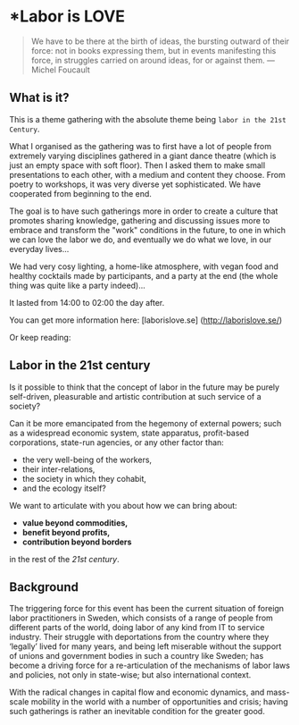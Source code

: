 # *Labor is LOVE

> We have to be there at the birth of ideas, the bursting outward of their force: not in books expressing them, but in events manifesting this force, in struggles carried on around ideas, for or against them.
― Michel Foucault

## What is it?
This is a theme gathering with the absolute theme being `labor in the 21st Century`.

What I organised as the gathering was to first have a lot of people from extremely varying disciplines gathered in a giant dance theatre (which is just an empty space with soft floor). Then I asked them to make small presentations to each other, with a medium and content they choose. From poetry to workshops, it was very diverse yet sophisticated. We have cooperated from beginning to the end.

The goal is to have such gatherings more in order to create a culture that promotes sharing knowledge, gathering and discussing issues more to embrace and transform the "work" conditions in the future, to one in which we can love the labor we do, and eventually we do what we love, in our everyday lives...

We had very cosy lighting, a home-like atmosphere, with vegan food and healthy cocktails made by participants, and a party at the end (the whole thing was quite like a party indeed)...

It lasted from 14:00 to 02:00 the day after.

You can get more information here: [laborislove.se] (http://laborislove.se/)

Or keep reading:

## Labor in the 21st century
Is it possible to think that the concept of labor in the future may be purely self-driven, pleasurable and artistic contribution at such service of a society?

Can it be more emancipated from the hegemony of external powers; such as a widespread economic system, state apparatus, profit-based corporations, state-run agencies, or any other factor than:

* the very well-being of the workers,
* their inter-relations,
* the society in which they cohabit,
* and the ecology itself?

We want to articulate with you about how we can bring about:

* **value beyond commodities,**
* **benefit beyond profits,**
* **contribution beyond borders**

in the rest of the _21st century_.


## Background
The triggering force for this event has been the current situation of foreign labor practitioners in Sweden, which consists of a range of people from different parts of the world, doing labor of any kind from IT to service industry. Their struggle with deportations from the country where they ‘legally’ lived for many years, and being left miserable without the support of unions and government bodies in such a country like Sweden; has become a driving force for a re-articulation of the mechanisms of labor laws and policies, not only in state-wise; but also international context.

With the radical changes in capital flow and economic dynamics, and mass-scale mobility in the world with a number of opportunities and crisis; having such gatherings is rather an inevitable condition for the greater good.
